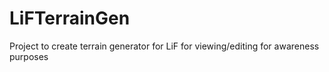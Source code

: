 # LiFTerrainGen
Project to create terrain generator for LiF for viewing/editing for awareness purposes
